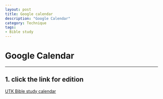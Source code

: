 ```yaml
--- 
layout: post
title: Google calendar
description: "Google Calendar"
category: Technique
tags: 
- Bible study 
---
```




# Google Calendar

----------------

## 1. click the link for edition

[UTK Bible study calendar](http://www.google.com)
